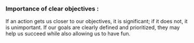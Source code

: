 ### Importance of clear objectives : 

If an action gets us closer to our objectives, it is significant; if it does not, it is unimportant. If our goals are clearly defined and prioritized, they may help us succeed while also allowing us to have fun.
